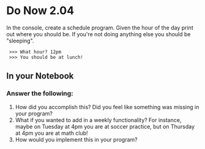 # Do Now 2.04

In the console, create a schedule program. Given the hour of the day print out where you should be. If you're not doing anything else you should be "sleeping".

```
 >>> What hour? 12pm
 >>> You should be at lunch!
 ```

## In your Notebook
### Answer the following:

1. How did you accomplish this? Did you feel like something was missing in your program?  
2. What if you wanted to add in a weekly functionality? For instance, maybe on Tuesday at 4pm you are at soccer practice, but on Thursday at 4pm you are at math club! 
3. How would you implement this in your program? 
